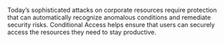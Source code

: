 Today’s sophisticated attacks on corporate resources require protection that can automatically recognize anomalous conditions and remediate security risks. Conditional Access helps ensure that users can securely access the resources they need to stay productive.
